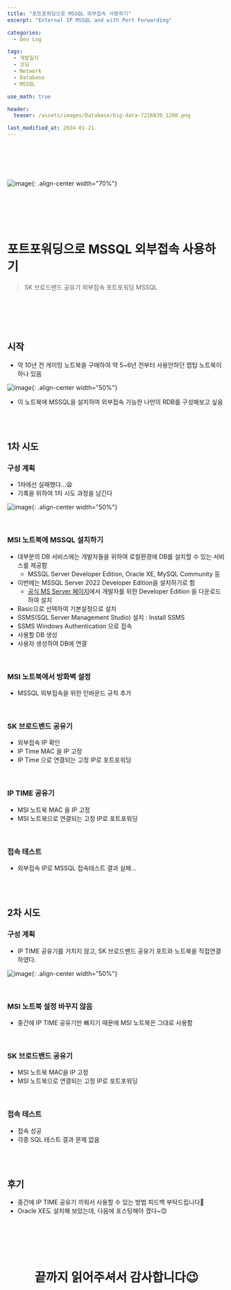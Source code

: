 ```yaml
---
title: "포트포워딩으로 MSSQL 외부접속 사용하기"
excerpt: "External IP MSSQL and with Port Forwarding"

categories:
  - Dev Log

tags:
  - 개발일지
  - 코딩
  - Network
  - Database
  - MSSQL

use_math: true

header:
  teaser: /assets/images/Database/big-data-7216839_1280.png

last_modified_at: 2024-01-21
---
```





<br><br><br><br>


![image](../../assets/images/Database/big-data-7216839_1280.png){: .align-center width="70%"}   


<br><br><br><br>


# 포트포워딩으로 MSSQL 외부접속 사용하기  
> SK 브로드밴드 공유기 외부접속
> 포트포워딩
> MSSQL


<br><br><br><br>




## 시작

- 약 10년 전 게이밍 노트북을 구매하여 약 5~6년 전부터 사용안하던 랩탑 노트북이 하나 있음

![image](../../assets/images/etc/Laptop_MSI_F61.jpg){: .align-center width="50%"}  

- 이 노트북에 MSSQL을 설치하여 외부접속 가능한 나만의 RDB를 구성해보고 싶음


<br><br>


## 1차 시도
### 구성 계획
- 1차에선 실패했다...😫
- 기록을 위하여 1차 시도 과정을 남긴다

![image](../../assets/ppt/plan1.jpg){: .align-center width="50%"}  

<br>

### MSI 노트북에 MSSQL 설치하기
- 대부분의 DB 서비스에는 개발자들을 위하여 로컬환경에 DB를 설치할 수 있는 서비스를 제공함
  - MSSQL Server Developer Edition, Oracle XE, MySQL Community 등
- 이번에는 MSSQL Server 2022 Developer Edition을 설치하기로 함
  - [공식 MS Server 페이지](https://www.microsoft.com/ko-kr/sql-server/sql-server-downloads)에서 개발자를 위한 Developer Edition 을 다운로드하여 설치
- Basic으로 선택하여 기본설정으로 설치
- SSMS(SQL Server Management Studio) 설치 : Install SSMS
- SSMS Windows Authentication 으로 접속
- 사용할 DB 생성
- 사용자 생성하여 DB에 연결

<br>

### MSI 노트북에서 방화벽 설정
- MSSQL 외부접속을 위한 인바운드 규칙 추가

<br>

### SK 브로드밴드 공유기
- 외부접속 IP 확인
- IP Time MAC 을 IP 고정
- IP Time 으로 연결되는 고정 IP로 포트포워딩

<br>

### IP TIME 공유기
- MSI 노트북 MAC 을 IP 고정
- MSI 노트북으로 연결되는 고정 IP로 포트포워딩

<br>

### 접속 테스트
- 외부접속 IP로 MSSQL 접속테스트 결과 실패...


<br><br>


## 2차 시도
### 구성 계획
- IP TIME 공유기를 거치지 않고, SK 브로드밴드 공유기 포트와 노트북을 직접연결하였다.

![image](../../assets/ppt/plan2.jpg){: .align-center width="50%"} 

<br>

### MSI 노트북 설정 바꾸지 않음
- 중간에 IP TIME 공유기만 빠지기 때문에 MSI 노트북은 그대로 사용함

<br>

### SK 브로드밴드 공유기
- MSI 노트북 MAC을 IP 고정
- MSI 노트북으로 연결되는 고정 IP로 포트포워딩

<br>

### 접속 테스트
- 접속 성공
- 각종 SQL 테스트 결과 문제 없음


<br><br>


## 후기
- 중간에 IP TIME 공유기 끼워서 사용할 수 있는 방법 피드백 부탁드립니다👏
- Oracle XE도 설치해 보았는데, 다음에 포스팅해야 겠다~😊





<br><br><br><br>
<center>
<h1>끝까지 읽어주셔서 감사합니다😉</h1>
</center>
<br><br><br><br>





